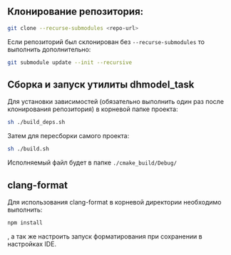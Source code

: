 ## Клонирование репозитория:

```sh
git clone --recurse-submodules <repo-url>
```

Если репозиторий был склонирован без `--recurse-submodules` то выполнить дополнительно:

```sh
git submodule update --init --recursive
```

## Сборка и запуск утилиты dhmodel_task

Для установки зависимостей (обязательно выполнить один раз после клонирования репозитория) в корневой папке проекта:

```sh
sh ./build_deps.sh
```

Затем для пересборки самого проекта:

```sh
sh ./build.sh
```

Исполняемый файл будет в папке `./cmake_build/Debug/`

## clang-format

Для использования clang-format в корневой директории необходимо выполнить:

```sh
npm install
```

, а так же настроить запуск форматирования при сохранении в настройках IDE.